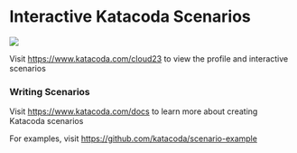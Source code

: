 # Interactive Katacoda Scenarios

[![](http://shields.katacoda.com/katacoda/cloud23/count.svg)](https://www.katacoda.com/cloud23 "Get your profile on Katacoda.com")

Visit https://www.katacoda.com/cloud23 to view the profile and interactive scenarios

### Writing Scenarios
Visit https://www.katacoda.com/docs to learn more about creating Katacoda scenarios

For examples, visit https://github.com/katacoda/scenario-example
